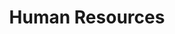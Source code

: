 ---
# This topic lives at
# https://digital.gov/topics/human-resources

slug: "human-resources"

# Topic Title
title: "Human Resources"

# description — keep it short and clear
summary: ""


# Weight
weight: 1

# For more information on managing topics,
# see https://github.com/GSA/digitalgov.gov/wiki
---
